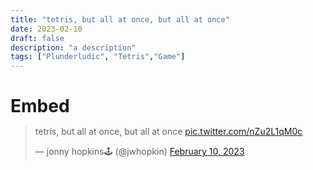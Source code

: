 ```yaml
---
title: "tetris, but all at once, but all at once"
date: 2023-02-10
draft: false
description: "a description"
tags: ["Plunderludic", "Tetris","Game"]
---
```


<div class="window mt-10">
    <h1 class="title-bar" style="height:30px;">Embed</h1>
<div class="window-body">
<blockquote class="twitter-tweet"><p lang="en" dir="ltr">tetris, but all at once, but all at once <a href="https://t.co/nZu2L1qM0c">pic.twitter.com/nZu2L1qM0c</a></p>&mdash; jonny hopkins🕹 (@jwhopkin) <a href="https://twitter.com/jwhopkin/status/1624188079408918528?ref_src=twsrc%5Etfw">February 10, 2023</a></blockquote> <script async src="https://platform.twitter.com/widgets.js" charset="utf-8"></script>
</div>
</div>